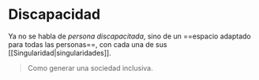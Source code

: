 # Discapacidad

Ya no se habla de *persona discapacitada*, sino de un ==espacio adaptado para todas las personas==, con cada una de sus [[Singularidad|singularidades]].

> Como generar una sociedad inclusiva.
